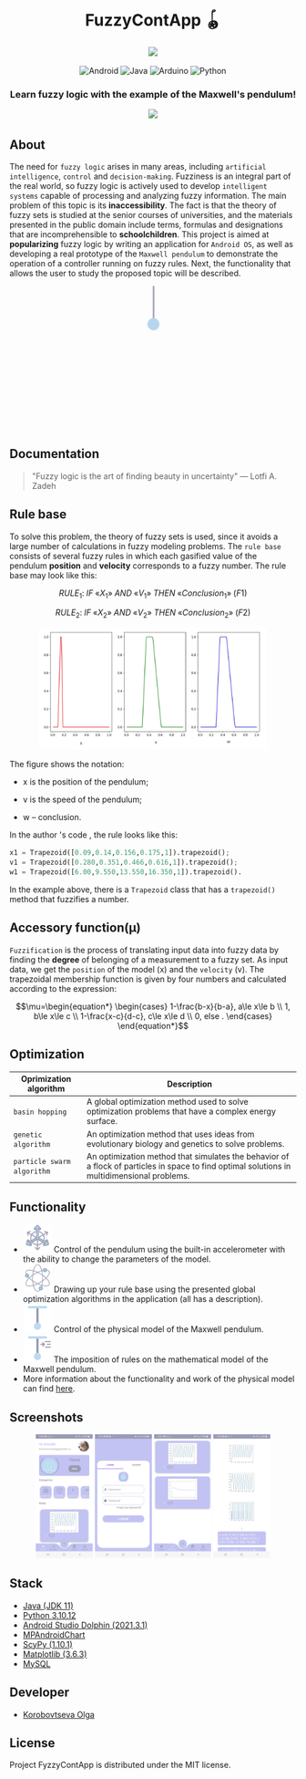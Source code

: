 <h1 align="center">
<strong>FuzzyContApp 🪀</strong>
</h1>
<p align="center">
      <img src="https://sun9-80.userapi.com/impg/yzdz9iAjtutCNhu5o80h7Lk-shYIDGYImsTuIQ/clWEcr_g26M.jpg?size=512x512&quality=96&sign=cb62b9a2b22dc28928e72498ed1b3153&type=album" width="250">
</p>
<p align="center">
    <img alt="Android" src="https://img.shields.io/badge/Android-C2C3F3?style=for-the-badge&logo=android&logoColor=black">
    <img alt="Java" src="https://img.shields.io/badge/JAVA-9B9BB6?style=for-the-badge&logo=intellijidea&logoColor=F0F0F0">
    <img alt="Arduino" src="https://img.shields.io/badge/arduino-DAEBF8?style=for-the-badge&logo=arduino&logoColor=black">
    <img alt="Python" src="https://img.shields.io/badge/Python-000000?style=for-the-badge&logo=python&logoColor=white">
</p>


<h3 align="center">
  Learn fuzzy logic with the example of the Maxwell's pendulum! 
      
[<img src="https://raw.githubusercontent.com/mueller-ma/android-common/main/assets/direct-apk-download.png" width="300">](https://github.com/Kristal1ik/FuzzyContApp/releases/tag/FuzzyLogic)

</h3>
<!-- ![<img src="assets/download.png"
      alt="Direct apk download"
      height="80">](https://github.com/k0shk0sh/FastHub/releases/latest) -->

## About
The need for `fuzzy logic` arises in many areas, including `artificial intelligence`, `control` and `decision-making`. Fuzziness is an integral part of the real world, so fuzzy logic is actively used to develop `intelligent systems` capable of processing and analyzing fuzzy information. The main problem of this topic is its **inaccessibility**. The fact is that the theory of fuzzy sets is studied at the senior courses of universities, and the materials presented in the public domain include terms, formulas and designations that are incomprehensible to **schoolchildren**. This project is aimed at **popularizing** fuzzy logic by writing an application for `Android OS`, as well as developing a real prototype of the `Maxwell pendulum` to demonstrate the operation of a controller running on fuzzy rules.
Next, the functionality that allows the user to study the proposed topic will be described.
<p align="center">
    <img alt="Pendulum" src="assets/pend.gif" width="250">
</p>

## Documentation
> "Fuzzy logic is the art of finding beauty in uncertainty" — Lotfi A. Zadeh
>

<h2>
  Rule base
</h2>

To solve this problem, the theory of fuzzy sets is used, since it avoids a large number of calculations in fuzzy modeling problems.
The `rule base` consists of several fuzzy rules in which each gasified value of the pendulum **position** and **velocity** corresponds to a fuzzy number. The rule base may look like this:

$$RULE_1: \;IF\; «X_1» \;AND\; «V_1» \;THEN\; «Conclusion_1» \;(F1)$$

$$RULE_2: \;IF\; «X_2» \;AND\; «V_2» \;THEN\; «Conclusion_2» \;(F2)$$

<p align="center">
    <img alt="Graphical representation of the rule base" src="assets/rules.jpg" width="400">
</p>
The figure shows the notation:

- x is the position of the pendulum;
  
- v is the speed of the pendulum;
  
- w – conclusion.

In the author 's code , the rule looks like this:
```python
x1 = Trapezoid([0.09,0.14,0.156,0.175,1]).trapezoid();
v1 = Trapezoid([0.280,0.351,0.466,0.616,1]).trapezoid();
w1 = Trapezoid([6.00,9.550,13.550,16.350,1]).trapezoid().
```
In the example above, there is a `Trapezoid` class that has a `trapezoid()` method that fuzzifies a number.

<h2>
  Accessory function(μ)
</h2>

`Fuzzification` is the process of translating input data into fuzzy data by finding the **degree** of belonging of a measurement to a fuzzy set. As input data, we get the `position` of the model (x) and the `velocity` (v). The trapezoidal membership function is given by four numbers and calculated according to the expression:

$$\mu=\begin{equation*}
 \begin{cases}
   1-\frac{b-x}{b-a}, a\le x\le b
   \\
   1, b\le x\le c
   \\
   1-\frac{x-c}{d-c}, c\le x\le d
   \\
   0, else
.
 \end{cases}
\end{equation*}$$

<h2>
  Optimization
</h2>

| Oprimization algorithm              | Description                                    |
|----------------------|---------------------------------------------------------------|
| `basin hopping` | A global optimization method used to solve optimization problems that have a complex energy surface. |
| `genetic algorithm`         |An optimization method that uses ideas from evolutionary biology and genetics to solve problems.                                                |
|`particle swarm algorithm` |An optimization method that simulates the behavior of a flock of particles in space to find optimal solutions in multidimensional problems.|
## Functionality
- <img alt="acc2" src="assets/c_acc.png" width="50"> Сontrol of the pendulum using the built-in accelerometer with the ability to change the parameters of the model.
- <img alt="optim" src="assets/c_optim.png" width="50"> Drawing up your rule base using the presented global optimization algorithms in the application (all has a description).
- <img alt="pend" src="assets/c_pend.png" width="50"> Control of the physical model of the Maxwell pendulum.
- <img alt="pend_rules" src="assets/c_pend_rules.png" width="50"> The imposition of rules on the mathematical model of the Maxwell pendulum.
- More information about the functionality and work of the physical model can find [here](https://disk.yandex.ru/client/disk/FuzzyContApp?idApp=client&dialog=slider&idDialog=%2Fdisk%2FFuzzyContApp%2FDemo.MOV).

## Screenshots
<p align="center">
<img alt="pend" src="assets/main.jpg" width="100">  <img alt="pend" src="assets/1.jpg" width="100"> <img alt="pend" src="assets/2.jpg" width="100"> <img alt="pend" src="assets/3.jpg" width="100">
</p>

## Stack

- [Java (JDK 11)](https://docs.oracle.com/en/java/javase/11/)
- [Python 3.10.12](https://docs.python.org/3.10/index.html)
- [Android Studio Dolphin (2021.3.1)](https://developer.android.com/studio/releases/past-releases/as-dolphin-release-notes)
- [MPAndroidChart](https://github.com/PhilJay/MPAndroidChart)
- [ScyPy (1.10.1)](https://docs.scipy.org/doc/scipy-1.10.1/index.html)
- [Matplotlib (3.6.3)](https://matplotlib.org/3.6.3/index.html)
- [MySQL](https://dev.mysql.com/doc/)

## Developer

- [Korobovtseva Olga](https://t.me/Kristall1k)

## License
Project FyzzyContApp is distributed under the MIT license.
